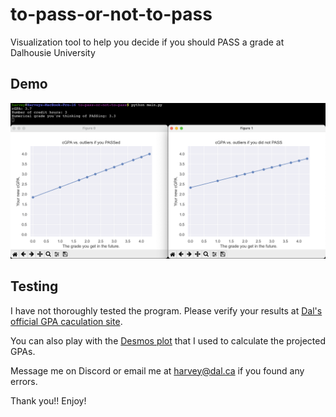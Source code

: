 # to-pass-or-not-to-pass
Visualization tool to help you decide if you should PASS a grade at Dalhousie University

## Demo

![alt text](https://github.com/harvey2phase/to-pass-or-not-to-pass/blob/main/demo.png)

## Testing

I have not thoroughly tested the program. Please verify your results at [Dal's official GPA caculation site](https://www.dal.ca/campus_life/academic-support/grades-and-student-records/gpa-calculator.html).

You can also play with the [Desmos plot]() that I used to calculate the projected GPAs.

Message me on Discord or email me at harvey@dal.ca if you found any errors.

Thank you!! Enjoy!
